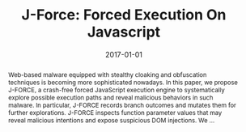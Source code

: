 ---
title: "J-Force: Forced Execution On Javascript"
abstract: "Web-based malware equipped with stealthy cloaking and obfuscation techniques is becoming more sophisticated nowadays. In this paper, we propose J-FORCE, a crash-free forced JavaScript execution engine to systematically explore possible execution paths and reveal malicious behaviors in such malware. In particular, J-FORCE records branch outcomes and mutates them for further explorations. J-FORCE inspects function parameter values that may reveal malicious intentions and expose suspicious DOM injections. We …"
date: 2017-01-01
venue: "Proceedings of the 26th International Conference on World Wide Web, WWW 2017, Perth, Australia, April 3-7, 2017"
paperurl: https://dl.acm.org/doi/abs/10.1145/3038912.3052674
authors: "Kyungtae Kim, I Luk Kim, Chung Hwan Kim, Yonghwi Kwon, Yunhui Zheng, Xiangyu Zhang and Dongyan Xu"
awards: ""
---